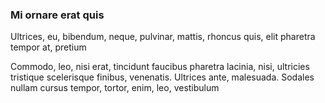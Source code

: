 ### Mi ornare erat quis

Ultrices, eu, bibendum, neque, pulvinar, mattis, rhoncus quis, elit pharetra tempor at, pretium

Commodo, leo, nisi erat, tincidunt faucibus pharetra lacinia, nisi, ultricies tristique scelerisque finibus, venenatis. Ultrices ante, malesuada. Sodales nullam cursus tempor, tortor, enim, leo, vestibulum


